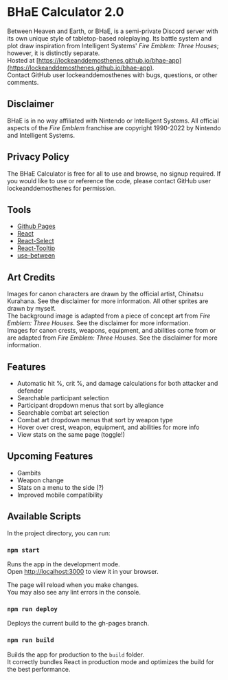 # BHaE Calculator 2.0
Between Heaven and Earth, or BHaE, is a semi-private Discord server with its own unique style of tabletop-based roleplaying. Its battle system and plot draw inspiration from Intelligent Systems' *Fire Emblem: Three Houses*; however, it is distinctly separate.\
Hosted at [https://lockeanddemosthenes.github.io/bhae-app](https://lockeanddemosthenes.github.io/bhae-app). \
Contact GitHub user lockeanddemosthenes with bugs, questions, or other comments.

## Disclaimer
BHaE is in no way affiliated with Nintendo or Intelligent Systems. All official aspects of the *Fire Emblem* franchise are copyright 1990-2022 by Nintendo and Intelligent Systems.

## Privacy Policy
The BHaE Calculator is free for all to use and browse, no signup required. If you would like to use or reference the code, please contact GitHub user lockeanddemosthenes for permission.

## Tools
- [Github Pages](https://docs.github.com/en/pages/getting-started-with-github-pages/about-github-pages)
- [React](https://github.com/facebook/create-react-app)
- [React-Select](https://github.com/jedwatson/react-select)
- [React-Tooltip](https://github.com/wwayne/react-tooltip)
- [use-between](https://github.com/betula/use-between)

## Art Credits
Images for canon characters are drawn by the official artist, Chinatsu Kurahana. See the disclaimer for more information. All other sprites are drawn by myself. \
The background image is adapted from a piece of concept art from *Fire Emblem: Three Houses*. See the disclaimer for more information. \
Images for canon crests, weapons, equipment, and abilities come from or are adapted from *Fire Emblem: Three Houses*. See the disclaimer for more information.

## Features
- Automatic hit %, crit %, and damage calculations for both attacker and defender
- Searchable participant selection
- Participant dropdown menus that sort by allegiance
- Searchable combat art selection
- Combat art dropdown menus that sort by weapon type
- Hover over crest, weapon, equipment, and abilities for more info
- View stats on the same page (toggle!)

## Upcoming Features
- Gambits
- Weapon change
- Stats on a menu to the side (?)
- Improved mobile compatibility

## Available Scripts
In the project directory, you can run:

### `npm start`
Runs the app in the development mode.\
Open [http://localhost:3000](http://localhost:3000) to view it in your browser.

The page will reload when you make changes.\
You may also see any lint errors in the console.

### `npm run deploy`
Deploys the current build to the gh-pages branch.

### `npm run build`
Builds the app for production to the `build` folder.\
It correctly bundles React in production mode and optimizes the build for the best performance.
